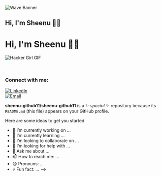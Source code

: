 ![Wave Banner](https://capsule-render.vercel.app/api?type=waving&color=gradient&text=🚀%20Access%20Granted!%20Howdy%3F&height=230&section=header&fontSize=50)


## Hi, I'm Sheenu 👋🏼

# Hi, I'm Sheenu 👋🏼  

![Hacker Girl GIF](https://media2.giphy.com/media/v1.Y2lkPTc5MGI3NjExaTV6dzBpYzdoYnByYWl3dXVwZ3IxMjloNmwyeTlvYWVuenQ3YW12ZCZlcD12MV9pbnRlcm5hbF9naWZfYnlfaWQmY3Q9Zw/11xBk5MoWjrYoE/giphy.gif)

&nbsp;  
### **Connect with me:**  
[![LinkedIn](https://img.shields.io/badge/LinkedIn-0A66C2?style=for-the-badge&logo=linkedin&logoColor=white)](https://www.linkedin.com/in/sheenu-jain-1103-msrit)  
[![Email](https://img.shields.io/badge/Email-D14836?style=for-the-badge&logo=gmail&logoColor=white)](mailto:sheenu.pro@gmail.com)

**sheenu-github11/sheenu-github11** is a ✨ _special_ ✨ repository because its `README.md` (this file) appears on your GitHub profile.

Here are some ideas to get you started:

- 🔭 I’m currently working on ...
- 🌱 I’m currently learning ...
- 👯 I’m looking to collaborate on ...
- 🤔 I’m looking for help with ...
- 💬 Ask me about ...
- 📫 How to reach me: ...
- 😄 Pronouns: ...
- ⚡ Fun fact: ...
-->
